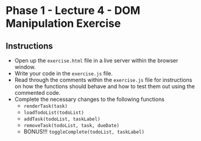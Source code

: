 # Phase 1 - Lecture 4 - DOM Manipulation Exercise

## Instructions

- Open up the `exercise.html` file in a live server within the browser window. 
- Write your code in the `exercise.js` file.
- Read through the comments within the `exercise.js` file for instructions on how the functions should behave and how to test them out using the commented code.
- Complete the necessary changes to the following functions
  - `renderTask(task)`
  - `loadTodoList(todoList)`
  - `addTask(todoList, taskLabel)`
  - `removeTask(todoList, task, dueDate)`
  - BONUS!!! `toggleComplete(todoList, taskLabel)`
